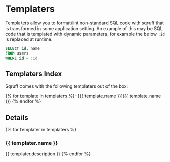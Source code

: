 # Templaters

Templaters allow you to format/lint non-standard SQL code with sqruff that is transformed in some application setting.
An example of this may be SQL code that is templated with dynamic parameters, for example the below `:id` is replaced at
runtime.

```sql
SELECT id, name
FROM users
WHERE id = :id
```

## Templaters Index

Sqruff comes with the following templaters out of the box:

{% for template in templaters %}- [{{ template.name }}]({{ template.name }})
{% endfor %}
## Details
{% for templater in templaters %}
### {{ templater.name }}

{{ templater.description }}
{% endfor %}